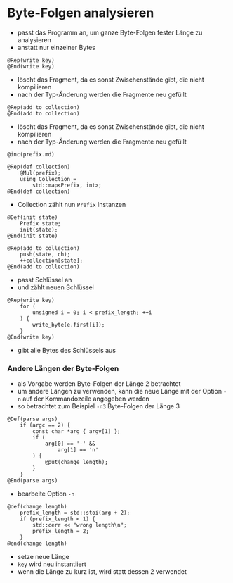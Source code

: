 # Byte-Folgen analysieren
* passt das Programm an, um ganze Byte-Folgen fester Länge zu analysieren
* anstatt nur einzelner Bytes

```
@Rep(write key)
@End(write key)
```
* löscht das Fragment, da es sonst Zwischenstände gibt, die nicht
  kompilieren
* nach der Typ-Änderung werden die Fragmente neu gefüllt

```
@Rep(add to collection)
@End(add to collection)
```
* löscht das Fragment, da es sonst Zwischenstände gibt, die nicht
  kompilieren
* nach der Typ-Änderung werden die Fragmente neu gefüllt

```
@inc(prefix.md)
```

```
@Rep(def collection)
	@Mul(prefix);
	using Collection =
		std::map<Prefix, int>;
@End(def collection)
```
* Collection zählt nun `Prefix` Instanzen

```
@Def(init state)
	Prefix state;
	init(state);
@End(init state)
```

```
@Rep(add to collection)
	push(state, ch);
	++collection[state];
@End(add to collection)
```
* passt Schlüssel an
* und zählt neuen Schlüssel 

```
@Rep(write key)
	for (
		unsigned i = 0; i < prefix_length; ++i
	) {
		write_byte(e.first[i]);
	}
@End(write key)
```
* gibt alle Bytes des Schlüssels aus

### Andere Längen der Byte-Folgen
* als Vorgabe werden Byte-Folgen der Länge 2 betrachtet
* um andere Längen zu verwenden, kann die neue Länge mit der Option
  `-n` auf der Kommandozeile angegeben werden
* so betrachtet zum Beispiel `-n3` Byte-Folgen der Länge 3

```
@Def(parse args)
	if (argc == 2) {
		const char *arg { argv[1] };
		if (
			arg[0] == '-' &&
				arg[1] == 'n'
		) {
			@put(change length);
		}
	}
@End(parse args)
```
* bearbeite Option `-n`

```
@def(change length)
	prefix_length = std::stoi(arg + 2);
	if (prefix_length < 1) {
		std::cerr << "wrong length\n";
		prefix_length = 2;
	}
@end(change length)
```
* setze neue Länge
* `key` wird neu instantiiert
* wenn die Länge zu kurz ist, wird statt dessen 2 verwendet
